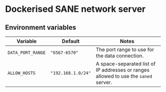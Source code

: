 # Dockerised SANE network server

## Environment variables

| Variable          | Default            | Notes                     |
|-------------------|--------------------|---------------------------|
| `DATA_PORT_RANGE` | `"6567-6570"`      | The port range to use for the data connection. |
| `ALLOW_HOSTS`     | `"192.168.1.0/24"` | A space-separated list of IP addresses or ranges allowed to use the `saned` server.|
